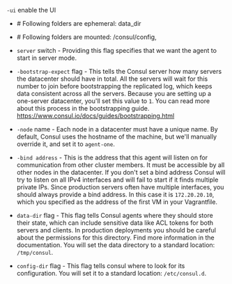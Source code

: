 `-ui` enable the UI
- \# Following folders are ephemeral: data_dir
- \# Following folders are mounted: /consul/config, 

- `server` switch - Providing this flag specifies that we want the agent to start in server mode.
- `-bootstrap-expect` flag - This tells the Consul server how many servers the datacenter should have in total. All the servers will wait for this number to join before bootstrapping the replicated log, which keeps data consistent across all the servers. Because you are setting up a one-server datacenter, you'll set this value to `1`. You can read more about this process in the bootstrapping guide.
  https://www.consul.io/docs/guides/bootstrapping.html
- `-node` name - Each node in a datacenter must have a unique name. By default, Consul uses the hostname of the machine, but we'll manually override it, and set it to `agent-one`.
- `-bind address` - This is the address that this agent will listen on for communication from other cluster members. It must be accessible by all other nodes in the datacenter. If you don't set a bind address Consul will try to listen on all IPv4 interfaces and will fail to start if it finds multiple private IPs. Since production servers often have multiple interfaces, you should always provide a bind address. In this case it is `172.20.20.10`, which you specified as the address of the first VM in your Vagrantfile.
- `data-dir` flag - This flag tells Consul agents where they should store their state, which can include sensitive data like ACL tokens for both servers and clients. In production deployments you should be careful about the permissions for this directory. Find more information in the documentation. You will set the data directory to a standard location: `/tmp/consul`.
- `config-dir` flag - This flag tells consul where to look for its configuration. You will set it to a standard location: `/etc/consul.d`.